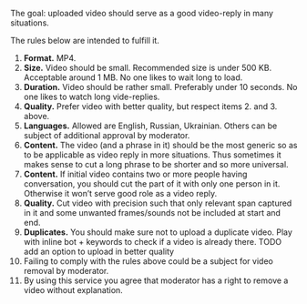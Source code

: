 The goal: uploaded video should serve as a good video-reply in many situations. 

The rules below are intended to fulfill it.

1.  **Format.** MP4.
2.  **Size.** Video should be small. Recommended size is under 500 KB. Acceptable around 1 MB. No one likes to wait long to load.
3.  **Duration.** Video should be rather small. Preferably under 10 seconds. No one likes to watch long vide-replies. 
4.  **Quality.** Prefer video with better quality, but respect items 2. and 3. above.
5.  **Languages.** Allowed are English, Russian, Ukrainian. Others can be subject of additional approval by moderator.
6.  **Content.** The video (and a phrase in it) should be the most generic so as to be applicable as video reply in more situations. Thus sometimes it makes sense to cut a long phrase to be shorter and so more universal.
7.  **Content.** If initial video contains two or more people having conversation, you should cut the part of it with only one person in it. Otherwise it won’t serve good role as a video reply.
8.  **Quality.** Cut video with precision such that only relevant span captured in it and some unwanted frames/sounds not be included at start and end.   
9.  **Duplicates.** You should make sure not to upload a duplicate video. Play with inline bot + keywords to check if a video is already there. TODO add an option to upload in better quality
10. Failing to comply with the rules above could be a subject for video removal by moderator.
11. By using this service you agree that moderator has a right to remove a video without explanation.